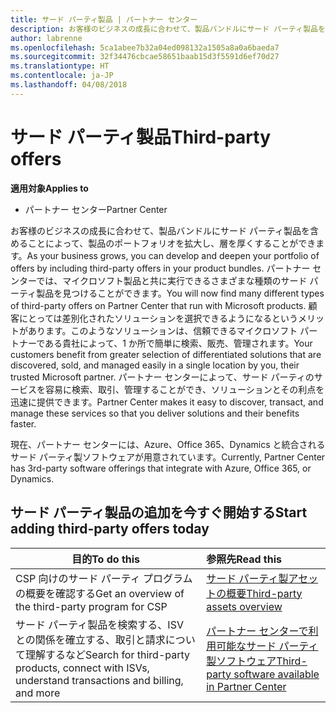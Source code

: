 ```yaml
---
title: サード パーティ製品 | パートナー センター
description: お客様のビジネスの成長に合わせて、製品バンドルにサード パーティ製品を含めることによって、製品のポートフォリオを拡大し、層を厚くすることができます。
author: labrenne
ms.openlocfilehash: 5ca1abee7b32a04ed098132a1505a8a0a6baeda7
ms.sourcegitcommit: 32f34476cbcae58651baab15d3f5591d6ef70d27
ms.translationtype: HT
ms.contentlocale: ja-JP
ms.lasthandoff: 04/08/2018
---
```

# <a name="third-party-offers"></a><span data-ttu-id="642e0-103">サード パーティ製品</span><span class="sxs-lookup"><span data-stu-id="642e0-103">Third-party offers</span></span> 

**<span data-ttu-id="642e0-104">適用対象</span><span class="sxs-lookup"><span data-stu-id="642e0-104">Applies to</span></span>**

- <span data-ttu-id="642e0-105">パートナー センター</span><span class="sxs-lookup"><span data-stu-id="642e0-105">Partner Center</span></span>

<span data-ttu-id="642e0-106">お客様のビジネスの成長に合わせて、製品バンドルにサード パーティ製品を含めることによって、製品のポートフォリオを拡大し、層を厚くすることができます。</span><span class="sxs-lookup"><span data-stu-id="642e0-106">As your business grows, you can develop and deepen your portfolio of offers by including third-party offers in your product bundles.</span></span> <span data-ttu-id="642e0-107">パートナー センターでは、マイクロソフト製品と共に実行できるさまざまな種類のサード パーティ製品を見つけることができます。</span><span class="sxs-lookup"><span data-stu-id="642e0-107">You will now find many different types of third-party offers on Partner Center that run with Microsoft products.</span></span> <span data-ttu-id="642e0-108">顧客にとっては差別化されたソリューションを選択できるようになるというメリットがあります。このようなソリューションは、信頼できるマイクロソフト パートナーである貴社によって、1 か所で簡単に検索、販売、管理されます。</span><span class="sxs-lookup"><span data-stu-id="642e0-108">Your customers benefit from greater selection of differentiated solutions that are discovered, sold, and managed easily in a single location by you, their trusted Microsoft partner.</span></span> <span data-ttu-id="642e0-109">パートナー センターによって、サード パーティのサービスを容易に検索、取引、管理することができ、ソリューションとその利点を迅速に提供できます。</span><span class="sxs-lookup"><span data-stu-id="642e0-109">Partner Center makes it easy to discover, transact, and manage these services so that you deliver solutions and their benefits faster.</span></span>

<span data-ttu-id="642e0-110">現在、パートナー センターには、Azure、Office 365、Dynamics と統合されるサード パーティ製ソフトウェアが用意されています。</span><span class="sxs-lookup"><span data-stu-id="642e0-110">Currently, Partner Center has 3rd-party software offerings that integrate with Azure, Office 365, or Dynamics.</span></span>


## <a name="start-adding-third-party-offers-today"></a><span data-ttu-id="642e0-111">サード パーティ製品の追加を今すぐ開始する</span><span class="sxs-lookup"><span data-stu-id="642e0-111">Start adding third-party offers today</span></span>

|**<span data-ttu-id="642e0-112">目的</span><span class="sxs-lookup"><span data-stu-id="642e0-112">To do this</span></span>**   |**<span data-ttu-id="642e0-113">参照先</span><span class="sxs-lookup"><span data-stu-id="642e0-113">Read this</span></span>**   |
|------------------|:--------------------|
|<span data-ttu-id="642e0-114">CSP 向けのサード パーティ プログラムの概要を確認する</span><span class="sxs-lookup"><span data-stu-id="642e0-114">Get an overview of the third-party program for CSP</span></span>  |[<span data-ttu-id="642e0-115">サード パーティ製アセットの概要</span><span class="sxs-lookup"><span data-stu-id="642e0-115">Third-party assets overview</span></span>](https://assets.microsoft.com/ThirdPartyOffers-Overview.pptx)|
|<span data-ttu-id="642e0-116">サード パーティ製品を検索する、ISV との関係を確立する、取引と請求について理解するなど</span><span class="sxs-lookup"><span data-stu-id="642e0-116">Search for third-party products, connect with ISVs, understand transactions and billing, and more</span></span>| [<span data-ttu-id="642e0-117">パートナー センターで利用可能なサード パーティ製ソフトウェア</span><span class="sxs-lookup"><span data-stu-id="642e0-117">Third-party software available in Partner Center</span></span>](third-party-help.md) 

